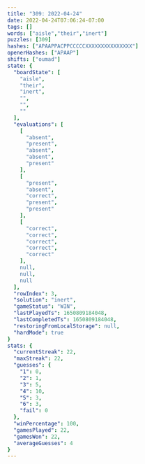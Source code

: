 ```yaml
---
title: "309: 2022-04-24"
date: 2022-04-24T07:06:24-07:00
tags: []
words: ["aisle","their","inert"]
puzzles: [309]
hashes: ["APAAPPACPPCCCCCXXXXXXXXXXXXXXX"]
openerHashes: ["APAAP"]
shifts: ["oumad"]
state: {
  "boardState": [
    "aisle",
    "their",
    "inert",
    "",
    "",
    ""
  ],
  "evaluations": [
    [
      "absent",
      "present",
      "absent",
      "absent",
      "present"
    ],
    [
      "present",
      "absent",
      "correct",
      "present",
      "present"
    ],
    [
      "correct",
      "correct",
      "correct",
      "correct",
      "correct"
    ],
    null,
    null,
    null
  ],
  "rowIndex": 3,
  "solution": "inert",
  "gameStatus": "WIN",
  "lastPlayedTs": 1650809184048,
  "lastCompletedTs": 1650809184048,
  "restoringFromLocalStorage": null,
  "hardMode": true
}
stats: {
  "currentStreak": 22,
  "maxStreak": 22,
  "guesses": {
    "1": 0,
    "2": 1,
    "3": 5,
    "4": 10,
    "5": 3,
    "6": 3,
    "fail": 0
  },
  "winPercentage": 100,
  "gamesPlayed": 22,
  "gamesWon": 22,
  "averageGuesses": 4
}
---
```


<!-- more -->
